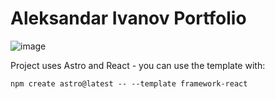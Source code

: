 # Aleksandar Ivanov Portfolio

![image](https://github.com/user-attachments/assets/086b8fa9-29be-41ed-bb4c-aa21833578a6)


Project uses Astro and React - you can use the template with:

```
npm create astro@latest -- --template framework-react
```
